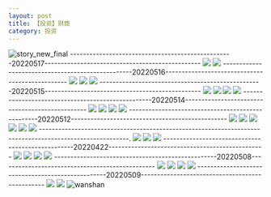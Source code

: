 ```yaml
---
layout: post
title: 【投资】财商
category: 投资
---
```

![story_new_final](http://rdr022gcy.hd-bkt.clouddn.com/img/story_new_final_0322.png)
--------------------------------------------------20220517------------------------------------------------
![](http://rdr13xtfo.hd-bkt.clouddn.com/img/factors-220517-1.jpg)
![](http://rdr13xtfo.hd-bkt.clouddn.com/img/factors-220517-2.jpg)
--------------------------------------------------20220516------------------------------------------------
![](http://rdr13xtfo.hd-bkt.clouddn.com/img/factors-220516-1.jpg)
![](http://rdr13xtfo.hd-bkt.clouddn.com/img/factors-220516-2.jpg)
![](http://rdr13xtfo.hd-bkt.clouddn.com/img/factors-220516-3.jpg)
--------------------------------------------------20220515------------------------------------------------
![](http://rdr13xtfo.hd-bkt.clouddn.com/img/factors-220515-new-1.jpg)
![](http://rdr13xtfo.hd-bkt.clouddn.com/img/factors-220515-new-2.jpg)
![](http://rdr13xtfo.hd-bkt.clouddn.com/img/factors-220515-new-3.jpg)
![](http://rdr13xtfo.hd-bkt.clouddn.com/img/factors-220515-new-4.jpg)
--------------------------------------------------20220514------------------------------------------------
![](http://rdr13xtfo.hd-bkt.clouddn.com/img/factors-220515-1.jpg)
![](http://rdr13xtfo.hd-bkt.clouddn.com/img/factors-220515-2.jpg)
![](http://rdr13xtfo.hd-bkt.clouddn.com/img/factors-220515-3.jpg)
![](http://rdr13xtfo.hd-bkt.clouddn.com/img/factors-220515-4.jpg)
--------------------------------------------------20220512------------------------------------------------
![](http://rdr13xtfo.hd-bkt.clouddn.com/img/factors-220512-1.png)
![](http://rdr13xtfo.hd-bkt.clouddn.com/img/factors-220512-2.png)
![](http://rdr13xtfo.hd-bkt.clouddn.com/img/factors-220512-3.png)
![](http://rdr13xtfo.hd-bkt.clouddn.com/img/factors-220512-4.png)
![](http://rdr13xtfo.hd-bkt.clouddn.com/img/factors-220512-5.png)
![](http://rdr13xtfo.hd-bkt.clouddn.com/img/factors-220512-6.png)
---------------------------------------------------------------------------------------------------------.
![](http://rdr022gcy.hd-bkt.clouddn.com/img/financial-IQ-220324-1.PNG)
![](http://rdr022gcy.hd-bkt.clouddn.com/img/financial-IQ-220325-1.PNG)
![](http://rdr022gcy.hd-bkt.clouddn.com/img/situation-220418-1.jpg)
--------------------------------------------------20220422------------------------------------------------
![](http://rdr13xtfo.hd-bkt.clouddn.com/img/factors-220422-1.png)
![](http://rdr13xtfo.hd-bkt.clouddn.com/img/factors-220422-2.png)
![](http://rdr13xtfo.hd-bkt.clouddn.com/img/factors-220422-3.png)
![](http://rdr13xtfo.hd-bkt.clouddn.com/img/factors-220422-4.png)
--------------------------------------------------20220508------------------------------------------------
![](http://rdr13xtfo.hd-bkt.clouddn.com/img/factors-220508-1.jpg)
![](http://rdr13xtfo.hd-bkt.clouddn.com/img/factors-220508-2.jpg)
![](http://rdr13xtfo.hd-bkt.clouddn.com/img/factors-220508-3.jpg)
![](http://rdr13xtfo.hd-bkt.clouddn.com/img/factors-220508-4.jpg)
--------------------------------------------------20220509------------------------------------------------
![](http://rdr13xtfo.hd-bkt.clouddn.com/img/factors-220509-1.png)
![](http://rdr13xtfo.hd-bkt.clouddn.com/img/factors-220509-2.png)
![wanshan](http://rdr022gcy.hd-bkt.clouddn.com/img/wanshan.png)
